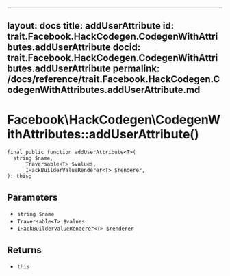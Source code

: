 
***

layout: docs
title: addUserAttribute
id: trait.Facebook.HackCodegen.CodegenWithAttributes.addUserAttribute
docid: trait.Facebook.HackCodegen.CodegenWithAttributes.addUserAttribute
permalink: /docs/reference/trait.Facebook.HackCodegen.CodegenWithAttributes.addUserAttribute.md
---







# Facebook\\HackCodegen\\CodegenWithAttributes::addUserAttribute()




``` Hack
final public function addUserAttribute<T>(
  string $name,
      Traversable<T> $values,
      IHackBuilderValueRenderer<T> $renderer,
): this;
```




## Parameters




+ ` string $name `
+ ` Traversable<T> $values `
+ ` IHackBuilderValueRenderer<T> $renderer `




## Returns




* ` this `